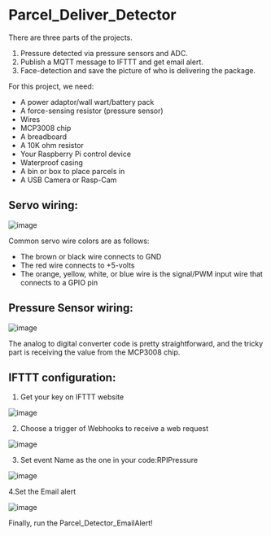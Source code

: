 # Parcel_Deliver_Detector


There are three parts of the projects.
1. Pressure detected via pressure sensors and ADC.
2. Publish a MQTT message to IFTTT and get email alert.
3. Face-detection and save the picture of who is delivering the package.

For this project, we need:
* A power adaptor/wall wart/battery pack
* A force-sensing resistor (pressure sensor)
* Wires
* MCP3008 chip
* A breadboard
* A 10K ohm resistor
* Your Raspberry Pi control device
* Waterproof casing
* A bin or box to place parcels in
* A USB Camera or Rasp-Cam

## Servo wiring:

![image](https://user-images.githubusercontent.com/115898447/196816115-8a3e8d7d-0d9f-422e-b5d5-22a122689bcb.png)

Common servo wire colors are as follows:
* The brown or black wire connects to GND
* The red wire connects to +5-volts
* The orange, yellow, white, or blue wire is the signal/PWM input wire that connects to a GPIO pin

## Pressure Sensor wiring:

![image](https://user-images.githubusercontent.com/115898447/196816190-d0ecf7e3-cedf-4706-a54b-ea895c1eb9e4.png)

The analog to digital converter code is pretty straightforward, and the tricky part is receiving the value from the MCP3008 chip. 


## IFTTT configuration:

1. Get your key on IFTTT website

![image](https://user-images.githubusercontent.com/115898447/196817223-de87aa8a-3165-4b9e-8cd9-ef565bcfa934.png)

2. Choose a trigger of Webhooks to receive a web request

![image](https://user-images.githubusercontent.com/115898447/196817366-29cef160-89e6-4f47-b788-42ef04120169.png)

3. Set event Name as the one in your code:RPIPressure

![image](https://user-images.githubusercontent.com/115898447/196817995-565cf0b0-cc9a-4340-801f-935a00b07efa.png)

4.Set the Email alert

![image](https://user-images.githubusercontent.com/115898447/196818047-7a375b01-c39e-45d4-9659-8eefb8689df8.png)


Finally, run the Parcel_Detector_EmailAlert!


